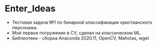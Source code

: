 # Enter_Ideas 
- Тестовая задача №1 по бинарной классификации христианского персонажа.
- Моё первое погружение в CV, сделал на классическом ML.
- Библиотеки - сборка Anaconda 2020.11, OpenCV, Mahotas, wget
